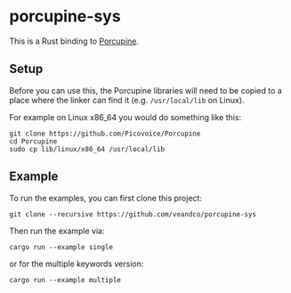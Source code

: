 # porcupine-sys

This is a Rust binding to [Porcupine](https://github.com/Picovoice/Porcupine).

## Setup

Before you can use this, the Porcupine libraries will need to be copied to a place where the linker can find it (e.g. `/usr/local/lib` on Linux).

For example on Linux x86_64 you would do something like this:

```
git clone https://github.com/Picovoice/Porcupine
cd Porcupine
sudo cp lib/linux/x86_64 /usr/local/lib
```

## Example

To run the examples, you can first clone this project:

```
git clone --recursive https://github.com/veandco/porcupine-sys
```

Then run the example via:

```
cargo run --example single
```

or for the multiple keywords version:

```
cargo run --example multiple
```